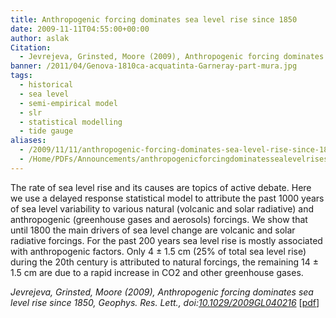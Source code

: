 ```yaml
---
title: Anthropogenic forcing dominates sea level rise since 1850
date: 2009-11-11T04:55:00+00:00
author: aslak
Citation:
  - Jevrejeva, Grinsted, Moore (2009), Anthropogenic forcing dominates sea level rise since 1850, Geophys. Res. Lett., doi:10.1029/2009GL040216
banner: /2011/04/Genova-1810ca-acquatinta-Garneray-part-mura.jpg
tags:
  - historical
  - sea level
  - semi-empirical model
  - slr
  - statistical modelling
  - tide gauge
aliases:
  - /2009/11/11/anthropogenic-forcing-dominates-sea-level-rise-since-1850/
  - /Home/PDFs/Announcements/anthropogenicforcingdominatessealevelrisesince1850
---
```


The rate of sea level rise and its causes are topics of active debate. Here we use a delayed response statistical model to attribute the past 1000 years of sea level variability to various natural (volcanic and solar radiative) and anthropogenic (greenhouse gases and aerosols) forcings. We show that until 1800 the main drivers of sea level change are volcanic and solar radiative forcings. <!--more-->  For the past 200 years sea level rise is mostly associated with anthropogenic factors. Only 4 ± 1.5 cm (25% of total sea level rise) during the 20th century is attributed to natural forcings, the remaining 14 ± 1.5 cm are due to a rapid increase in CO2 and other greenhouse gases.

_Jevrejeva, Grinsted, Moore (2009), Anthropogenic forcing dominates sea level rise since 1850, Geophys. Res. Lett., doi:[10.1029/2009GL040216](http://dx.doi.org/10.1029/2009GL040216)_ [[pdf](/2016/03/jevrejeva-grl09-anthropogenic-forcing-dominates-SLR.pdf)]
